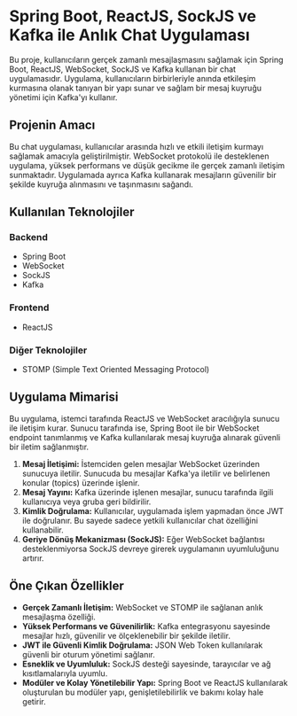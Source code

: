 # Spring Boot, ReactJS, SockJS ve Kafka ile Anlık Chat Uygulaması

Bu proje, kullanıcıların gerçek zamanlı mesajlaşmasını sağlamak için Spring Boot, ReactJS, WebSocket, SockJS ve Kafka kullanan bir chat uygulamasıdır. Uygulama, kullanıcıların birbirleriyle anında etkileşim kurmasına olanak tanıyan bir yapı sunar ve sağlam bir mesaj kuyruğu yönetimi için Kafka'yı kullanır.

## Projenin Amacı

Bu chat uygulaması, kullanıcılar arasında hızlı ve etkili iletişim kurmayı sağlamak amacıyla geliştirilmiştir. WebSocket protokolü ile desteklenen uygulama, yüksek performans ve düşük gecikme ile gerçek zamanlı iletişim sunmaktadır. Uygulamada ayrıca Kafka kullanarak mesajların güvenilir bir şekilde kuyruğa alınmasını ve taşınmasını sağandı.

## Kullanılan Teknolojiler

### Backend
- Spring Boot
- WebSocket
- SockJS
- Kafka

### Frontend
- ReactJS

### Diğer Teknolojiler
- STOMP (Simple Text Oriented Messaging Protocol)

## Uygulama Mimarisi

Bu uygulama, istemci tarafında ReactJS ve WebSocket aracılığıyla sunucu ile iletişim kurar. Sunucu tarafında ise, Spring Boot ile bir WebSocket endpoint tanımlanmış ve Kafka kullanılarak mesaj kuyruğa alınarak güvenli bir iletim sağlanmıştır.

1. **Mesaj İletişimi:** İstemciden gelen mesajlar WebSocket üzerinden sunucuya iletilir. Sunucuda bu mesajlar Kafka'ya iletilir ve belirlenen konular (topics) üzerinde işlenir.
2. **Mesaj Yayını:** Kafka üzerinde işlenen mesajlar, sunucu tarafında ilgili kullanıcıya veya gruba geri bildirilir.
3. **Kimlik Doğrulama:** Kullanıcılar, uygulamada işlem yapmadan önce JWT ile doğrulanır. Bu sayede sadece yetkili kullanıcılar chat özelliğini kullanabilir.
4. **Geriye Dönüş Mekanizması (SockJS):** Eğer WebSocket bağlantısı desteklenmiyorsa SockJS devreye girerek uygulamanın uyumluluğunu artırır.

## Öne Çıkan Özellikler

- **Gerçek Zamanlı İletişim:** WebSocket ve STOMP ile sağlanan anlık mesajlaşma özelliği.
- **Yüksek Performans ve Güvenilirlik:** Kafka entegrasyonu sayesinde mesajlar hızlı, güvenilir ve ölçeklenebilir bir şekilde iletilir.
- **JWT ile Güvenli Kimlik Doğrulama:** JSON Web Token kullanılarak güvenli bir oturum yönetimi sağlanır.
- **Esneklik ve Uyumluluk:** SockJS desteği sayesinde, tarayıcılar ve ağ kısıtlamalarıyla uyumlu.
- **Modüler ve Kolay Yönetilebilir Yapı:** Spring Boot ve ReactJS kullanılarak oluşturulan bu modüler yapı, genişletilebilirlik ve bakımı kolay hale getirir.
